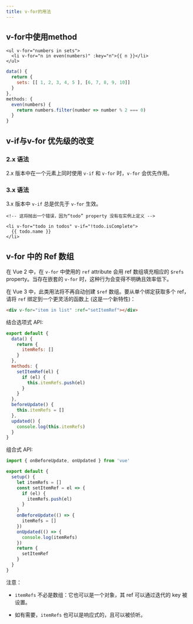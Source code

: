 ```yaml
---
title: v-for的用法
---
```

## v-for中使用method

```vue
<ul v-for="numbers in sets">
  <li v-for="n in even(numbers)" :key="n">{{ n }}</li>
</ul>
```

```js
data() {
  return {
    sets: [[ 1, 2, 3, 4, 5 ], [6, 7, 8, 9, 10]]
  }
},
methods: {
  even(numbers) {
    return numbers.filter(number => number % 2 === 0)
  }
}
```

## v-if与v-for 优先级的改变

### 2.x 语法

2.x 版本中在一个元素上同时使用 `v-if` 和 `v-for` 时，`v-for` 会优先作用。

### 3.x 语法

3.x 版本中 `v-if` 总是优先于 `v-for` 生效。

```vue
<!-- 这将抛出一个错误，因为“todo” property 没有在实例上定义 -->

<li v-for="todo in todos" v-if="!todo.isComplete">
  {{ todo.name }}
</li>
```

## v-for 中的 Ref 数组

在 Vue 2 中，在 `v-for` 中使用的 `ref` attribute 会用 ref 数组填充相应的 `$refs` property。当存在嵌套的 `v-for` 时，这种行为会变得不明确且效率低下。

在 Vue 3 中，此类用法将不再自动创建 `$ref` 数组。要从单个绑定获取多个 ref，请将 `ref` 绑定到一个更灵活的函数上 (这是一个新特性)：

```html
<div v-for="item in list" :ref="setItemRef"></div>
```

结合选项式 API:

```js
export default {
  data() {
    return {
      itemRefs: []
    }
  },
  methods: {
    setItemRef(el) {
      if (el) {
        this.itemRefs.push(el)
      }
    }
  },
  beforeUpdate() {
    this.itemRefs = []
  },
  updated() {
    console.log(this.itemRefs)
  }
}
```

组合式 API:

```js
import { onBeforeUpdate, onUpdated } from 'vue'

export default {
  setup() {
    let itemRefs = []
    const setItemRef = el => {
      if (el) {
        itemRefs.push(el)
      }
    }
    onBeforeUpdate(() => {
      itemRefs = []
    })
    onUpdated(() => {
      console.log(itemRefs)
    })
    return {
      setItemRef
    }
  }
}
```

注意：

- `itemRefs` 不必是数组：它也可以是一个对象，其 ref 可以通过迭代的 key 被设置。

- 如有需要，`itemRefs` 也可以是响应式的，且可以被侦听。
